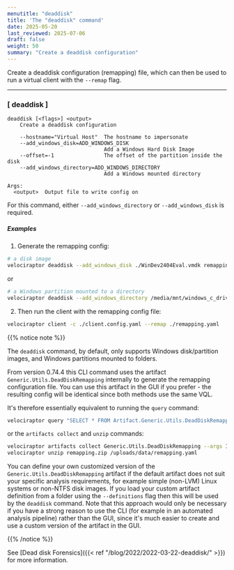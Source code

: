 ```yaml
---
menutitle: "deaddisk"
title: 'The "deaddisk" command'
date: 2025-05-20
last_reviewed: 2025-07-06
draft: false
weight: 50
summary: "Create a deaddisk configuration"
---
```


Create a deaddisk configuration (remapping) file, which can then be used to run
a virtual client with the `--remap` flag.

---

### [ deaddisk ]

```text
deaddisk [<flags>] <output>
    Create a deaddisk configuration

    --hostname="Virtual Host"  The hostname to impersonate
    --add_windows_disk=ADD_WINDOWS_DISK
                               Add a Windows Hard Disk Image
    --offset=-1                The offset of the partition inside the disk
    --add_windows_directory=ADD_WINDOWS_DIRECTORY
                               Add a Windows mounted directory

Args:
  <output>  Output file to write config on
```

For this command, either `--add_windows_directory` or `--add_windows_disk` is
required.

##### Examples

1. Generate the remapping config:

```sh
# a disk image
velociraptor deaddisk --add_windows_disk ./WinDev2404Eval.vmdk remapping.yaml
```

or

```sh
# a Windows partition mounted to a directory
velociraptor deaddisk --add_windows_directory /media/mnt/windows_c_drive/ remapping.yaml
```

2. Then run the client with the remapping config file:

```sh
velociraptor client -c ./client.config.yaml --remap ./remapping.yaml
```

{{% notice note %}}

The `deaddisk` command, by default, only supports Windows disk/partition images,
and Windows partitions mounted to folders.

From version 0.74.4 this CLI command uses the artifact
`Generic.Utils.DeadDiskRemapping` internally to generate the remapping
configuration file. You can use this artifact in the GUI if you prefer - the
resulting config will be identical since both methods use the same VQL.

It's therefore essentially equivalent to running the `query` command:

```sh
velociraptor query "SELECT * FROM Artifact.Generic.Utils.DeadDiskRemapping(ImagePath='/path/to/image.dd', Hostname='Some Host')" --dump_dir .
```

or the `artifacts collect` and `unzip` commands:

```sh
velociraptor artifacts collect Generic.Utils.DeadDiskRemapping --args ImagePath='/path/to/image.dd' --args Hostname='Some Host' --output remapping.zip
velociraptor unzip remapping.zip /uploads/data/remapping.yaml
```

You can define your own customized version of the
`Generic.Utils.DeadDiskRemapping` artifact if the default artifact does not suit
your specific analysis requirements, for example simple (non-LVM) Linux systems
or non-NTFS disk images. If you load your custom artifact definition from a
folder using the `--definitions` flag then this will be used by the `deaddisk`
command. Note that this approach would only be necessary if you have a strong
reason to use the CLI (for example in an automated analysis pipeline) rather
than the GUI, since it's much easier to create and use a custom version of the
artifact in the GUI.

{{% /notice %}}

See
[Dead disk Forensics]({{< ref "/blog/2022/2022-03-22-deaddisk/" >}})
for more information.
